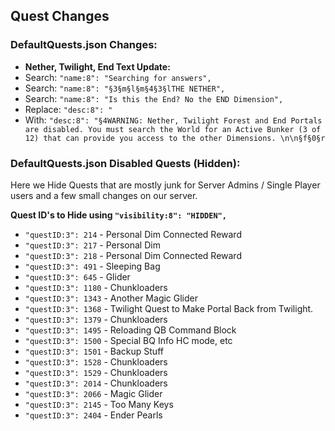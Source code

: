 ## Quest Changes

### DefaultQuests.json Changes:
* **Nether, Twilight, End Text Update:**
* Search: ```"name:8": "Searching for answers",```
* Search: ```"name:8": "§3§m§l§m§4§3§lTHE NETHER",```
* Search: ```"name:8": "Is this the End? No the END Dimension",```
* Replace: ```"desc:8": "```
* With: ```"desc:8": "§4WARNING: Nether, Twilight Forest and End Portals are disabled. You must search the World for an Active Bunker (3 of 12) that can provide you access to the other Dimensions. \n\n§f§0§r```

### DefaultQuests.json Disabled Quests (Hidden):


Here we Hide Quests that are mostly junk for Server Admins / Single Player users and a few small changes on our server.
 


**Quest ID's to Hide using ```"visibility:8": "HIDDEN",```** 
* ```"questID:3": 214``` - Personal Dim Connected Reward
* ```"questID:3": 217``` - Personal Dim
* ```"questID:3": 218``` - Personal Dim Connected Reward
* ```"questID:3": 491``` - Sleeping Bag
* ```"questID:3": 645``` - Glider
* ```"questID:3": 1180``` - Chunkloaders
* ```"questID:3": 1343``` - Another Magic Glider
* ```"questID:3": 1368``` - Twilight Quest to Make Portal Back from Twilight.
* ```"questID:3": 1379``` - Chunkloaders
* ```"questID:3": 1495``` - Reloading QB Command Block
* ```"questID:3": 1500``` - Special BQ Info HC mode, etc
* ```"questID:3": 1501``` - Backup Stuff
* ```"questID:3": 1528``` - Chunkloaders
* ```"questID:3": 1529``` - Chunkloaders
* ```"questID:3": 2014``` - Chunkloaders
* ```"questID:3": 2066``` - Magic Glider
* ```"questID:3": 2145``` - Too Many Keys
* ```"questID:3": 2404``` - Ender Pearls

